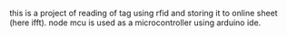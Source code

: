 this is a project of reading of tag using rfid and storing it to online sheet (here ifft).
node mcu is used as a microcontroller using arduino ide.
